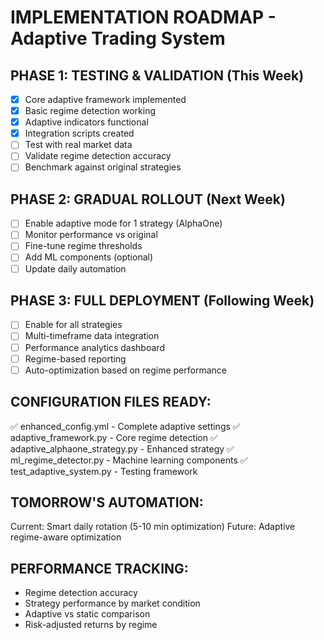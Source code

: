 # IMPLEMENTATION ROADMAP - Adaptive Trading System

## PHASE 1: TESTING & VALIDATION (This Week)
- [x] Core adaptive framework implemented
- [x] Basic regime detection working  
- [x] Adaptive indicators functional
- [x] Integration scripts created
- [ ] Test with real market data
- [ ] Validate regime detection accuracy
- [ ] Benchmark against original strategies

## PHASE 2: GRADUAL ROLLOUT (Next Week)
- [ ] Enable adaptive mode for 1 strategy (AlphaOne)
- [ ] Monitor performance vs original
- [ ] Fine-tune regime thresholds
- [ ] Add ML components (optional)
- [ ] Update daily automation

## PHASE 3: FULL DEPLOYMENT (Following Week)
- [ ] Enable for all strategies
- [ ] Multi-timeframe data integration
- [ ] Performance analytics dashboard
- [ ] Regime-based reporting
- [ ] Auto-optimization based on regime performance

## CONFIGURATION FILES READY:
✅ enhanced_config.yml - Complete adaptive settings
✅ adaptive_framework.py - Core regime detection
✅ adaptive_alphaone_strategy.py - Enhanced strategy
✅ ml_regime_detector.py - Machine learning components
✅ test_adaptive_system.py - Testing framework

## TOMORROW'S AUTOMATION:
Current: Smart daily rotation (5-10 min optimization)
Future: Adaptive regime-aware optimization

## PERFORMANCE TRACKING:
- Regime detection accuracy
- Strategy performance by market condition  
- Adaptive vs static comparison
- Risk-adjusted returns by regime
